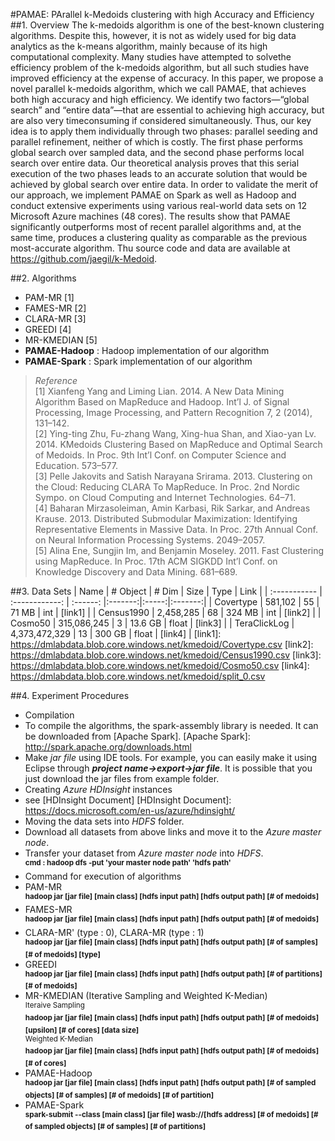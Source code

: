 #PAMAE: PArallel k-Medoids clustering with high Accuracy and Efficiency
##1. Overview
The k-medoids algorithm is one of the best-known clustering algorithms. Despite this, however, it is not as widely used for big data analytics as the k-means algorithm, mainly because of its high computational complexity. Many studies have attempted to solvethe efficiency problem of the k-medoids algorithm, but all such studies have improved efficiency at the expense of accuracy. In this paper, we propose a novel parallel k-medoids algorithm, which we call PAMAE, that achieves both high accuracy and high efficiency. We identify two factors—“global search” and “entire data”—that are essential to achieving high accuracy, but are also very timeconsuming if considered simultaneously. Thus, our key idea is to apply them individually through two phases: parallel seeding and parallel refinement, neither of which is costly. The first phase performs global search over sampled data, and the second phase performs local search over entire data. Our theoretical analysis proves that this serial execution of the two phases leads to an accurate solution that would be achieved by global search over entire data. In order to validate the merit of our approach, we implement PAMAE on Spark as well as Hadoop and conduct extensive experiments using various real-world data sets on 12 Microsoft Azure machines (48 cores). The results show that PAMAE significantly outperforms most of recent parallel algorithms and, at the same time, produces a clustering quality as comparable as the previous most-accurate algorithm. Thu source code and data are available at https://github.com/jaegil/k-Medoid.

##2. Algorithms
- PAM-MR [1]
- FAMES-MR [2]
- CLARA-MR [3]
- GREEDI [4]
- MR-KMEDIAN [5]
- **PAMAE-Hadoop** : Hadoop implementation of our algorithm
- **PAMAE-Spark** : Spark implementation of our algorithm

>_Reference_</br>
[1] Xianfeng Yang and Liming Lian. 2014. A New Data Mining Algorithm Based on MapReduce and Hadoop. Int’l J. of Signal Processing, Image Processing, and Pattern Recognition 7, 2 (2014), 131–142.</br>
[2] Ying-ting Zhu, Fu-zhang Wang, Xing-hua Shan, and Xiao-yan Lv. 2014. KMedoids Clustering Based on MapReduce and Optimal Search of Medoids. In Proc. 9th Int’l Conf. on Computer Science and Education. 573–577.</br>
[3] Pelle Jakovits and Satish Narayana Srirama. 2013. Clustering on the Cloud: Reducing CLARA To MapReduce. In Proc. 2nd Nordic Sympo. on Cloud Computing and Internet Technologies. 64–71.</br>
[4] Baharan Mirzasoleiman, Amin Karbasi, Rik Sarkar, and Andreas Krause. 2013. Distributed Submodular Maximization: Identifying Representative Elements in Massive Data. In Proc. 27th Annual Conf. on Neural Information Processing Systems. 2049–2057.</br>
[5] Alina Ene, Sungjin Im, and Benjamin Moseley. 2011. Fast Clustering using MapReduce. In Proc. 17th ACM SIGKDD Int’l Conf. on Knowledge Discovery and Data Mining. 681–689.

##3. Data Sets
| Name         | # Object       | # Dim    | Size    | Type  |  Link   |
| :----------- | :------------: | :------: |:-------:|:-----:|:-------:|
| Covertype    | 581,102        | 55       | 71 MB   | int   | [link1] |
| Census1990   | 2,458,285      | 68       | 324 MB  | int   | [link2] |
| Cosmo50      | 315,086,245    | 3        | 13.6 GB | float | [link3] |
| TeraClickLog | 4,373,472,329  | 13       | 300 GB  | float | [link4] |
[link1]: https://dmlabdata.blob.core.windows.net/kmedoid/Covertype.csv
[link2]: https://dmlabdata.blob.core.windows.net/kmedoid/Census1990.csv
[link3]: https://dmlabdata.blob.core.windows.net/kmedoid/Cosmo50.csv
[link4]: https://dmlabdata.blob.core.windows.net/kmedoid/split_0.csv

##4. Experiment Procedures
- Compilation
 - To compile the algorithms, the spark-assembly library is needed. It can be downloaded from [Apache Spark]. 
[Apache Spark]: http://spark.apache.org/downloads.html
 - Make _jar file_ using IDE tools. For example, you can easily make it using Eclipse through **_project name->export->jar file_**. It is possible that you just download the jar files from example folder.
- Creating _Azure HDInsight_ instances
 - see [HDInsight Document]
 [HDInsight Document]: https://docs.microsoft.com/en-us/azure/hdinsight/
- Moving the data sets into _HDFS_ folder.
 - Download all datasets from above links and move it to the _Azure master node_.
 - Transfer your dataset from _Azure master node_ into _HDFS_.</br>
   <sup>**cmd : hadoop dfs -put 'your master node path' 'hdfs path'**</sup>
- Command for execution of algorithms
 - PAM-MR</br>
  <sup>**hadoop jar [jar file] [main class] [hdfs input path] [hdfs output path] [# of medoids]**</sup>
 - FAMES-MR</br>
  <sup>**hadoop jar [jar file] [main class] [hdfs input path] [hdfs output path] [# of medoids]**</sup>
 - CLARA-MR' (type : 0), CLARA-MR (type : 1)</br>
  <sup>**hadoop jar [jar file] [main class] [hdfs input path] [hdfs output path] [# of samples] [# of medoids] [type]**</sup>
 - GREEDI</br>
  <sup>**hadoop jar [jar file] [main class] [hdfs input path] [hdfs output path] [# of partitions] [# of medoids]**</sup>
 - MR-KMEDIAN (Iterative Sampling and Weighted K-Median)</br>
  <sup>Iteraive Sampling </sup></br>
    <sup>**hadoop jar [jar file] [main class] [hdfs input path] [hdfs output path] [# of medoids] [upsilon] [# of cores] [data size]**</sup></br>
   <sup>Weighted K-Median </sup></br>
    <sup>**hadoop jar [jar file] [main class] [hdfs input path] [hdfs output path] [# of medoids] [# of cores]**</sup>
 - PAMAE-Hadoop</br>
  <sup>**hadoop jar [jar file] [main class] [hdfs input path] [hdfs output path] [# of sampled objects] [# of samples] [# of medoids] [# of partition]**</sup>
 - PAMAE-Spark</br>
  <sup>**spark-submit --class [main class] [jar file] wasb://[hdfs address] [# of medoids] [# of sampled objects] [# of samples] [# of partitions]**</sup>

  
 

